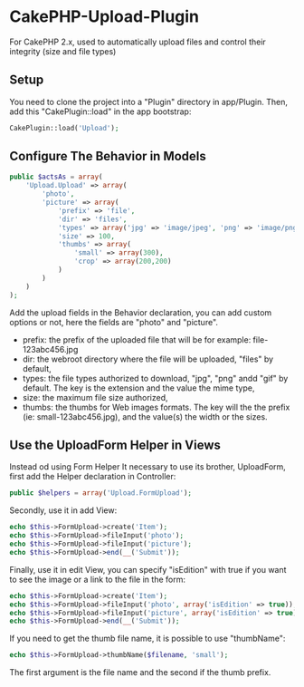 CakePHP-Upload-Plugin
=====================

For CakePHP 2.x, used to automatically upload files and control their integrity (size and file types)

Setup
-----

You need to clone the project into a "Plugin" directory in app/Plugin.
Then, add this "CakePlugin::load" in the app bootstrap:
```php
CakePlugin::load('Upload');
```

Configure The Behavior in Models
--------------------------------
```php
public $actsAs = array(
    'Upload.Upload' => array(
        'photo',
        'picture' => array(
            'prefix' => 'file',
            'dir' => 'files',
            'types' => array('jpg' => 'image/jpeg', 'png' => 'image/png', 'gif' => 'image/gif'),
            'size' => 100,
            'thumbs' => array(
                'small' => array(300),
                'crop' => array(200,200)
            )
        )
    )
);
```

Add the upload fields in the Behavior declaration, you can add custom options or not, here the fields are "photo" and "picture".

- prefix: the prefix of the uploaded file that will be for example: file-123abc456.jpg
- dir: the webroot directory where the file will be uploaded, "files" by default,
- types: the file types authorized to download, "jpg", "png" andd "gif" by default. The key is the extension and the value the mime type,
- size: the maximum file size authorized,
- thumbs: the thumbs for Web images formats. The key will the the prefix (ie: small-123abc456.jpg), and the value(s) the width or the sizes.

Use the UploadForm Helper in Views
----------------------------------

Instead od using Form Helper It necessary to use its brother, UploadForm, first add the Helper declaration in Controller:
```php
public $helpers = array('Upload.FormUpload');
```

Secondly, use it in add View:
```php
echo $this->FormUpload->create('Item');
echo $this->FormUpload->fileInput('photo');
echo $this->FormUpload->fileInput('picture');
echo $this->FormUpload->end(__('Submit'));
```

Finally, use it in edit View, you can specify "isEdition" with true if you want to see the image or a link to the file in the form:
```php
echo $this->FormUpload->create('Item');
echo $this->FormUpload->fileInput('photo', array('isEdition' => true));
echo $this->FormUpload->fileInput('picture', array('isEdition' => true));
echo $this->FormUpload->end(__('Submit'));
```

If you need to get the thumb file name, it is possible to use "thumbName":
```php
echo $this->FormUpload->thumbName($filename, 'small');
```
The first argument is the file name and the second if the thumb prefix.
